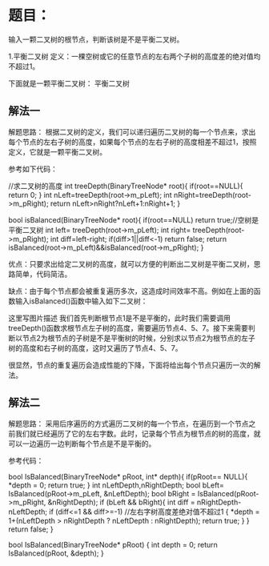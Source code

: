 # 题目：
输入一颗二叉树的根节点，判断该树是不是平衡二叉树。

1.平衡二叉树
定义：一棵空树或它的任意节点的左右两个子树的高度差的绝对值均不超过1。

下面就是一颗平衡二叉树：
平衡二叉树

## 解法一
解题思路：
根据二叉树的定义，我们可以递归遍历二叉树的每一个节点来，求出每个节点的左右子树的高度，如果每个节点的左右子树的高度相差不超过1，按照定义，它就是一颗平衡二叉树。

参考如下代码：

//求二叉树的高度
int treeDepth(BinaryTreeNode* root){
    if(root==NULL){
        return 0;
    }
    int nLeft=treeDepth(root->m_pLeft);
    int nRight=treeDepth(root->m_pRight);
    return nLeft>nRight?nLeft+1:nRight+1;
}

bool isBalanced(BinaryTreeNode* root){
    if(root==NULL)
        return true;//空树是平衡二叉树
    int left= treeDepth(root->m_pLeft);
    int right= treeDepth(root->m_pRight);
    int diff=left-right;
    if(diff>1||diff<-1)
        return false;
    return isBalanced(root->m_pLeft)&&isBalanced(root->m_pRight);
}

优点：只要求出给定二叉树的高度，就可以方便的判断出二叉树是平衡二叉树，思路简单，代码简洁。

缺点：由于每个节点都会被重复遍历多次，这造成时间效率不高。例如在上面的函数输入isBalanced()函数中输入如下二叉树：

这里写图片描述
我们首先判断根节点1是不是平衡的，此时我们需要调用treeDepth()函数求根节点左子树的高度，需要遍历节点4、5、7。接下来需要判断以节点2为根节点的子树是不是平衡树的时候，分别求以节点2为根节点的左子树的高度和右子树的高度，这时又遍历了节点4、5、7。

很显然，节点的重复遍历会造成性能的下降，下面将给出每个节点只遍历一次的解法。



## 解法二
解题思路：
采用后序遍历的方式遍历二叉树的每一个节点，在遍历到一个节点之前我们就已经遍历了它的左右字数。此时，记录每个节点为根节点的树的高度，就可以一边遍历一边判断每个节点是不是平衡的。

参考代码：

bool IsBalanced(BinaryTreeNode* pRoot, int* depth){
    if(pRoot== NULL){
        *depth = 0;
        return true;
    }
    int nLeftDepth,nRightDepth;
    bool bLeft= IsBalanced(pRoot->m_pLeft, &nLeftDepth);
    bool bRight = IsBalanced(pRoot->m_pRight, &nRightDepth);
    if (bLeft && bRight){
        int diff = nRightDepth-nLeftDepth;
        if (diff<=1 && diff>=-1) //左右字树高度差绝对值不超过1
        {
            *depth = 1+(nLeftDepth > nRightDepth ? nLeftDepth : nRightDepth);
            return true;
        }
    }
    return false;
}

bool IsBalanced(BinaryTreeNode* pRoot)
{
    int depth = 0;
    return IsBalanced(pRoot, &depth);
}